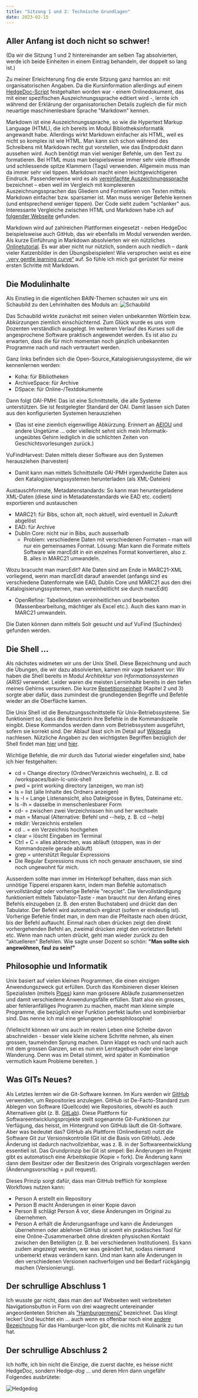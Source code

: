 ```yaml
---
title: "Sitzung 1 und 2: Technische Grundlagen"
date: 2023-02-15
---
```


## **Aller Anfang ist doch nicht so schwer!**
(Da wir die Sitzung 1 und 2 hintereinander am selben Tag absolvierten, werde ich beide Einheiten in einem Eintrag behandeln, der doppelt so lang ist.)

Zu meiner Erleichterung fing die erste Sitzung ganz harmlos an: mit organisatorischen Angaben. Da die Kursinformation allerdings auf einem [HedgeDoc-Script](https://hedgedoc.org/) festgehalten worden war - einem Onlinedokument, das mit einer spezifischen Auszeichnungssprache editiert wird -, lernte ich während der Erklärung der organisatorischen Details zugleich die für mich neuartige maschinenlesbare Sprache "Markdown" kennen. 

Markdown ist eine Auszeichnungssprache, so wie die Hypertext Markup Language (HTML), die ich bereits im Modul Bibliotheksinformatik angewandt habe. Allerdings wirkt Markdown einfacher als HTML, weil es nicht so komplex ist wie HTML. Man kann sich schon während des Schreibens mit Markdown recht gut vorstellen, wie das Endprodukt dann aussehen wird. Auch benötigt man viel weniger Befehle, um den Text zu formatieren. Bei HTML muss man beispielsweise immer sehr viele öffnende und schliessende spitze Klammern (Tags) verwenden. Allgemein muss man da immer sehr viel tippen. Markdown macht einen leichtgewichtigeren Eindruck. Passenderweise wird es als 
[vereinfachte Auszeichnungssprache](https://www.perun.net/2013/07/11/vereinfachte-auszeichnungssprachen-bbcode-markdown-textile-asciidoc-co/) bezeichnet  – eben weil im Vergleich mit komplexeren Auszeichnungssprachen das Gliedern und Formatieren von Texten mittels Markdown einfacher bzw. sparsamer ist. Man muss weniger Befehle kennen (und entsprechend weniger tippen). Der Code sieht zudem "schlanker" aus. Interessante Vergleiche zwischen HTML und Markdown habe ich auf [folgender Webseite](https://websiteberater.com/der-unterschied-zwischen-markup-und-markdown/) gefunden.

Markdown wird auf zahlreichen Plattformen eingesetzt - neben HedgeDoc beispielsweise auch GitHub, das wir ebenfalls im Modul verwenden werden. Als kurze Einführung in Markdown absolvierten wir ein nützliches [Onlinetutorial](https://www.markdowntutorial.com/). Es war aber nicht nur nützlich, sondern auch niedlich – dank vieler Katzenbilder in den Übungsbeispielen! Wie versprochen weist es eine [„very gentle learning curve“](https://www.markdowntutorial.com/) auf. So fühle ich mich gut gerüstet für meine ersten Schritte mit Markdown.

## **Die Modulinhalte**
Als Einstieg in die eigentlichen BAIN-Themen schauten wir uns ein Schaubild zu den Lehrinhalten des Moduls an: 
![Schaubild](https://pad.gwdg.de/uploads/c8d2a2dc-b427-4330-a665-b355a2a85f50.png)

Das Schaubild wirkte zunächst mit seinen vielen unbekannten Wörtlein bzw. Abkürzungen ziemlich einschüchternd. Zum Glück wurde es uns vom Dozenten verständlich ausgelegt. Im weiteren Verlauf des Kurses soll die angesprochene Software praktisch angewendet werden. Es ist also zu erwarten, dass die für mich momentan noch gänzlich unbekannten Programme nach und nach vertrautert werden.

Ganz links befinden sich die Open-Source_Katalogisierungssysteme, die wir kennenlernen werden: 
* Koha: für Bibliotheken
* ArchiveSpace: für Archive
* DSpace: für Online-/Textdokumente

Dann folgt OAI-PMH: Das ist eine Schnittstelle, die alle Systeme unterstützen. Sie ist festgelegter Standard der OAI. Damit lassen sich Daten aus den konfigurierten Systemen herausziehen
* (Das ist eine ziemlich eigenwillige Abkürzung. Erinnert an [AEIOU](https://de.wikipedia.org/wiki/A.E.I.O.U.) und andere Ungetüme ... oder vielleicht sehnt sich mein Informatik-ungeübtes Gehirn lediglich in die schlichten Zeiten von Geschichtsvorlesungen zurück.)

VuFindHarvest: Daten mittels dieser Software aus den Systemen herausziehen (harvesten)
* Damit kann man mittels Schnittstelle OAI-PMH irgendwelche Daten aus den Katalogisierungssystemen herunterladen (als XML-Dateien)

Austauschformate, Metadatenstandards: So kann man heruntergeladene XML-Daten (diese sind in Metadatenstandards wie EAD etc. codiert) exportieren und austauschen
* MARC21: für Bibs, schon alt, noch aktuell, wird eventuell in Zukunft abgelöst
* EAD: für Archive
* Dublin Core: nicht nur in Bibs, auch ausserhalb
  * Problem: verschiedene Daten mit verschiedenen Formaten – man will nur ein gemeinsames Format. Lösung: Man kann die Formate mittels Software wie marcEdit in ein einzelnes Format konvertieren, also z. B. alles in MARC21 umwandeln.

Wozu bracucht man marcEdit? Alle Daten sind am Ende in MARC21-XML vorliegend, wenn man marcEdit darauf anwendet (anfangs sind es verschiedene Datenformate wie EAD, Dublin Core und MARC21 aus den drei Katalogisierungssystemen, man vereinheitlicht sie durch marcEdit)
* OpenRefine: Tabellendaten vereinheitlichen und bearbeiten (Massenbearbeitung, mächtiger als Excel etc.). Auch dies kann man in MARC21 umwandeln.

Die Daten können dann mittels Solr gesucht und auf VuFind (Suchindex) gefunden werden.

## **Die Shell ...**
Als nächstes widmeten wir uns der Unix Shell. Diese Bezeichnung und auch die Übungen, die wir dazu absolvierten, kamen mir vage bekannt vor: Wir haben die Shell bereits in Modul _Architektur von Informationssystemen (ARIS)_ verwendet. Leider waren die meisten Lerninhalte bereits in den tiefen meines Gehirns versunken. Die kurze [Repetitionseinheit](https://librarycarpentry.org/lc-shell/) (Kapitel 2 und 3) sorgte aber dafür, dass zumindest die grundlegenden Begriffe und Befehle wieder an die Oberfläche kamen.

Die Unix Shell ist die Benutzungsschnittstelle für Unix-Betriebssysteme. Sie funktioniert so, dass die Benutzerin ihre Befehle in die Kommandozeile eingibt. Diese Kommandos werden dann vom Betriebssystem ausgeführt, sofern sie korrekt sind. Der Ablauf lässt sich im Detail auf [Wikipedia](https://de.wikipedia.org/wiki/Unix-Shell) nachlesen. Nützliche Angaben zu den wichtigsten Begriffen bezüglich der Shell findet man [hier](https://www.tutorialspoint.com/unix/unix-what-is-shell.htm) und [hier](https://wiki.ubuntuusers.de/Shell/).

Wichtige Befehle, die mir durch das Tutorial wieder eingefallen sind, habe ich hier festgehalten:
* cd = Change directory (Ordner/Verzeichnis wechseln), z. B. cd /workspaces/bain-lc-unix-shell
* pwd = print working directory (anzeigen, wo man ist)
* ls = list (alle Inhalte des Ordners anzeigen)
* ls -l = Lange Listenansicht, also Dateigrösse in Bytes, Dateiname etc.
* ls -lh = dasselbe in menschenlesbarer Form
* cd- = zwischen zwei Verzeichnissen hin und her wechseln
* man = Manual (Alternative: Befehl und --help, z. B. cd --help)
* mkdir: Verzeichnis erstellen
* cd .. = ein Verzeichnis hochgehen
* clear = löscht Eingaben im Terminal
* Ctrl + C = alles abbrechen, was abläuft (stoppen, was in der Kommandozeile gerade abläuft)
* grep = unterstützt Regular Expressions 
 * Die Regular Expressions muss ich noch genauer anschauen, sie sind noch ungewohnt für mich.

Ausserdem sollte man immer im Hinterkopf behalten, dass man sich unnötige Tipperei ersparen kann, indem man Befehle automatisch vervollständigt oder vorherige Befehle "recyclet". Die Vervollständigung funktioniert mittels Tabulator-Taste - man braucht nur den Anfang eines Befehls einzugeben (z. B. den ersten Buchstaben) und drückt dan den Tabulator. Der Befehl wird automatisch ergänzt (sofern er eindeutig ist). Vorherige Befehle findet man, in dem man die Pfeiltaste nach oben drückt, bis der Befehl auftaucht. Einmal nach oben drücken zeigt den direkt vorhergehenden Befehl an, zweimal drücken zeigt den vorletzten Befehl etc. Wenn man nach unten drückt, geht man wieder zurück zu den "aktuelleren" Befehlen. Wie sagte unser Dozent so schön: **"Man sollte sich angewöhnen, faul zu sein!"**

## **Philosophie und Informatik**
Unix basiert auf vielen kleinen Programmen, die einen einzigen Anwendungszweck gut erfüllen. Durch das Kombinieren dieser kleinen Spezialisten (mittels [Pipes](https://librarycarpentry.org/lc-shell/05-counting-mining/index.html)) kann man grössere Abläufe zusammensetzen und damit verschiedene Anwendungsfälle erfüllen. Statt also ein grosses, aber fehleranfälliges Programm zu machen, macht man kleine simple Programme, die bezüglich einer Funktion perfekt laufen und kombinierbar sind. Das nenne ich mal eine gelungene Lebensphilosophie! 

(Vielleicht können wir uns auch im realen Leben eine Scheibe davon abschneiden - besser viele kleine sichere Schritte nehmen, als einen grossen, taumelnden Sprung machen. Dann klappt es nach und nach auch mit dem grossen Ganzen, sei es nun ein Lerntagebuch oder eine lange Wanderung. Denn was im Detail stimmt, wird später in Kombination vermutlich kaum Probleme bereiten. )

## **Was GITs Neues?**
Als Letztes lernten wir die Git-Software kennen. Im Kurs werden wir [GitHub](https://github.com/) verwenden, um Repositories anzulegen. GitHub ist De-Facto-Standard zum Ablegen von Software (Quellcode) wie Repositories, obwohl es auch Alternativen gibt (z. B. [GitLab](https://about.gitlab.com/)). Diese Plattform für Softwareentwicklungsprojekte stellt sogenannte Git-Funktionen zur Verfügung, das heisst, im Hintergrund von GitHub läuft die Git-Software. Aber was bedeutet das? GitHub als Plattform (Onlinedienst) nutzt die Software Git zur Versionskontrolle (Git ist die Basis von GitHub). Jede Änderung ist dadurch nachvollziehbar, was z. B. in der Softwareentwicklung essentiell ist. Das Grundprinzip bei Git ist simpel: Bei Änderungen im Projekt gibt es automatisch eine Arbeitskopie (Kopie = fork). Die Änderung kann dann dem Besitzer oder der Besitzerin des Originals vorgeschlagen werden (Änderungsvorschlag = pull request).
 
Dieses Prinzip sorgt dafür, dass man GitHub trefflich für komplexe Workflows nutzen kann: 
* Person A erstellt ein Repository 
* Person B macht Änderungen in einer Kopie davon
* Person B schlägt Person A vor, diese Änderungen im Original zu übernehmen.
* Person A erhält die Änderungsanfrage und kann die Änderungen übernehmen oder ablehnen
GitHub ist somit ein praktisches Tool für eine Online-Zusammenarbeit ohne direkten physischen Kontakt zwischen den Beteiligten (z. B. bei verschiedenen Institutionen). Es kann zudem angezeigt werden, wer was geändert hat, sodass niemand unbemerkt etwas verändern kann. Und man kann alle Änderungen in den verschiedenen Versionen nachverfolgen und bei Bedarf rückgängig machen (Versionierung).

## **Der schrullige Abschluss 1**
Ich wusste gar nicht, dass man den auf Webseiten weit verbreiteten Navigationsbutton in Form von drei waagrecht untereinander angeordenteten Strichen als ["Hamburgermenü"](https://de.wikipedia.org/wiki/Hamburger-Men%C3%BC-Icon) bezeichnet. Das klingt lecker! Und leuchtet ein ... auch wenn es offenbar noch eine [andere Bezeichnung](https://www.bbc.com/news/magazine-31602745) für das Hamburger-Icon gibt, die nichts mit Kulinarik zu tun hat.

## **Der schrullige Abschluss 2**
Ich hoffe, ich bin nicht die Einzige, die zuerst dachte, es heisse nicht HedgeDoc, sondern Hedge-_dog_ … und deren Hirn dann ungefähr Folgendes ausbrütete:

![Hedgedog](https://p0.piqsels.com/preview/833/428/942/shepherd-hedgehog-dog-wildlife.jpg)
